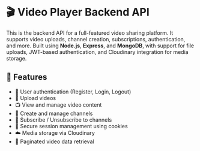 # 🎬 Video Player Backend API

This is the backend API for a full-featured video sharing platform. It supports video uploads, channel creation, subscriptions, authentication, and more. Built using **Node.js**, **Express**, and **MongoDB**, with support for file uploads, JWT-based authentication, and Cloudinary integration for media storage.

## 🔧 Features

- 🔐 User authentication (Register, Login, Logout)
- 🎥 Upload videos
- 📺 View and manage video content
- 👤 Create and manage channels
- 🔔 Subscribe / Unsubscribe to channels
- 🍪 Secure session management using cookies
- ☁️ Media storage via Cloudinary
- 📄 Paginated video data retrieval


